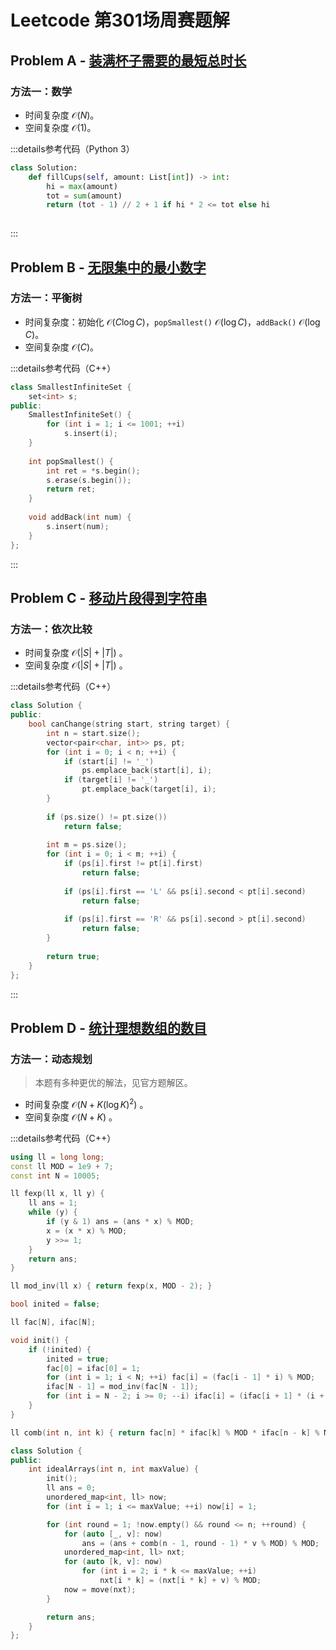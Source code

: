 # Leetcode 第301场周赛题解

## Problem A - [装满杯子需要的最短总时长](https://leetcode.cn/problems/minimum-amount-of-time-to-fill-cups/)

### 方法一：数学

- 时间复杂度 $\mathcal{O}(N)$。
- 空间复杂度 $\mathcal{O}(1)$。

:::details参考代码（Python 3）

```python
class Solution:
    def fillCups(self, amount: List[int]) -> int:
        hi = max(amount)
        tot = sum(amount)
        return (tot - 1) // 2 + 1 if hi * 2 <= tot else hi
        
```

:::

## Problem B - [无限集中的最小数字](https://leetcode.cn/problems/smallest-number-in-infinite-set/)

### 方法一：平衡树

- 时间复杂度：初始化 $\mathcal{O}(C\log C)$，`popSmallest()` $\mathcal{O}(\log C)$，`addBack()` $\mathcal{O}(\log C)$。
- 空间复杂度 $\mathcal{O}(C)$。

:::details参考代码（C++）

```cpp
class SmallestInfiniteSet {
    set<int> s;
public:
    SmallestInfiniteSet() {
        for (int i = 1; i <= 1001; ++i)
            s.insert(i);
    }
    
    int popSmallest() {
        int ret = *s.begin();
        s.erase(s.begin());
        return ret;
    }
    
    void addBack(int num) {
        s.insert(num);
    }
};

```

:::

## Problem C - [移动片段得到字符串](https://leetcode.cn/problems/move-pieces-to-obtain-a-string/)

### 方法一：依次比较

- 时间复杂度 $\mathcal{O}(|S|+|T|)$ 。
- 空间复杂度 $\mathcal{O}(|S|+|T|)$ 。

:::details参考代码（C++）

```cpp
class Solution {
public:
    bool canChange(string start, string target) {
        int n = start.size();
        vector<pair<char, int>> ps, pt;
        for (int i = 0; i < n; ++i) {
            if (start[i] != '_')
                ps.emplace_back(start[i], i);
            if (target[i] != '_')
                pt.emplace_back(target[i], i);
        }
        
        if (ps.size() != pt.size())
            return false;
        
        int m = ps.size();
        for (int i = 0; i < m; ++i) {
            if (ps[i].first != pt[i].first)
                return false;
            
            if (ps[i].first == 'L' && ps[i].second < pt[i].second)
                return false;
            
            if (ps[i].first == 'R' && ps[i].second > pt[i].second)
                return false;
        }
        
        return true;
    }
};
```

:::

## Problem D - [统计理想数组的数目](https://leetcode.cn/problems/count-the-number-of-ideal-arrays/)

### 方法一：动态规划

> 本题有多种更优的解法，见官方题解区。

- 时间复杂度 $\mathcal{O}(N+K(\log K)^2)$ 。
- 空间复杂度 $\mathcal{O}(N+K)$ 。

:::details参考代码（C++）

```cpp
using ll = long long;
const ll MOD = 1e9 + 7;
const int N = 10005;

ll fexp(ll x, ll y) {
    ll ans = 1;
    while (y) {
        if (y & 1) ans = (ans * x) % MOD;
        x = (x * x) % MOD;
        y >>= 1;
    }
    return ans;
}

ll mod_inv(ll x) { return fexp(x, MOD - 2); }

bool inited = false;

ll fac[N], ifac[N];

void init() {
    if (!inited) {
        inited = true;
        fac[0] = ifac[0] = 1;
        for (int i = 1; i < N; ++i) fac[i] = (fac[i - 1] * i) % MOD;
        ifac[N - 1] = mod_inv(fac[N - 1]);
        for (int i = N - 2; i >= 0; --i) ifac[i] = (ifac[i + 1] * (i + 1)) % MOD;
    }
}

ll comb(int n, int k) { return fac[n] * ifac[k] % MOD * ifac[n - k] % MOD; }

class Solution {
public:
    int idealArrays(int n, int maxValue) {
        init();
        ll ans = 0;
        unordered_map<int, ll> now;
        for (int i = 1; i <= maxValue; ++i) now[i] = 1;

        for (int round = 1; !now.empty() && round <= n; ++round) {
            for (auto [_, v]: now)
                ans = (ans + comb(n - 1, round - 1) * v % MOD) % MOD;
            unordered_map<int, ll> nxt;
            for (auto [k, v]: now)
                for (int i = 2; i * k <= maxValue; ++i)
                    nxt[i * k] = (nxt[i * k] + v) % MOD;
            now = move(nxt);
        }

        return ans;
    }
};
```

